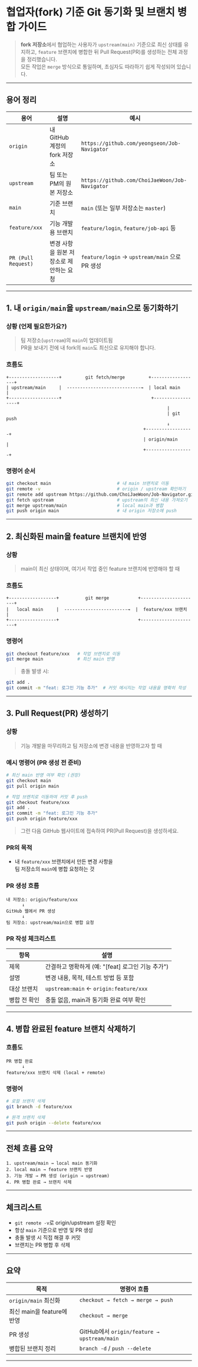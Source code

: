 
# 협업자(fork) 기준 Git 동기화 및 브랜치 병합 가이드

> **fork 저장소**에서 협업하는 사용자가 `upstream(main)` 기준으로 최신 상태를 유지하고, `feature` 브랜치에 병합한 뒤 Pull Request(PR)를 생성하는 전체 과정을 정리했습니다.  
> 모든 작업은 `merge` 방식으로 통일하며, 초심자도 따라하기 쉽게 작성되어 있습니다.

---

## 용어 정리

| 용어           | 설명                                                | 예시                                     |
|----------------|-----------------------------------------------------|------------------------------------------|
| `origin`       | 내 GitHub 계정의 fork 저장소                        | `https://github.com/yeongseon/Job-Navigator` |
| `upstream`     | 팀 또는 PM의 원본 저장소                            | `https://github.com/ChoiJaeWoon/Job-Navigator` |
| `main`         | 기준 브랜치                                         | `main` (또는 일부 저장소는 `master`)     |
| `feature/xxx`  | 기능 개발용 브랜치                                  | `feature/login`, `feature/job-api` 등    |
| `PR (Pull Request)` | 변경 사항을 원본 저장소로 제안하는 요청           | `feature/login` → `upstream/main` 으로 PR 생성 |

---

## 1. 내 `origin/main`을 `upstream/main`으로 동기화하기

### 상황 (언제 필요한가요?)
> 팀 저장소(`upstream`)의 `main`이 업데이트됨  
> PR을 보내기 전에 내 fork의 `main`도 최신으로 유지해야 합니다.

### 흐름도
```
+-------------------+         git fetch/merge         +------------------+
| upstream/main     |  ----------------------------→  | local main       |
+-------------------+                                  +------------------+
                                                             |
                                                             | git push
                                                             ↓
                                                    +------------------+
                                                    | origin/main      |
                                                    +------------------+
```

### 명령어 순서
```bash
git checkout main                         # 내 main 브랜치로 이동
git remote -v                             # origin / upstream 확인하기
git remote add upstream https://github.com/ChoiJaeWoon/Job-Navigator.git  # 최초 1회만 실행
git fetch upstream                        # upstream의 최신 내용 가져오기
git merge upstream/main                   # local main과 병합
git push origin main                      # 내 origin 저장소에 push
```

---

## 2. 최신화된 main을 feature 브랜치에 반영

### 상황
> main이 최신 상태이며, 여기서 작업 중인 feature 브랜치에 반영해야 할 때

### 흐름도
```
+------------------+          git merge           +----------------------+
|   local main     |  ------------------------→  |  feature/xxx 브랜치   |
+------------------+                              +----------------------+
```

### 명령어
```bash
git checkout feature/xxx   # 작업 브랜치로 이동
git merge main             # 최신 main 반영
```

> 충돌 발생 시:
```bash
git add .
git commit -m "feat: 로그인 기능 추가"  # 커밋 메시지는 작업 내용을 명확히 작성
```

---

## 3. Pull Request(PR) 생성하기

### 상황
> 기능 개발을 마무리하고 팀 저장소에 변경 내용을 반영하고자 할 때

### 예시 명령어 (PR 생성 전 준비)
```bash
# 최신 main 반영 여부 확인 (권장)
git checkout main
git pull origin main

# 작업 브랜치로 이동하여 커밋 후 push
git checkout feature/xxx
git add .
git commit -m "feat: 로그인 기능 추가"
git push origin feature/xxx
```
> 그런 다음 GitHub 웹사이트에 접속하여 PR(Pull Request)을 생성하세요.

### PR의 목적
- 내 `feature/xxx` 브랜치에서 만든 변경 사항을  
  팀 저장소의 `main`에 병합 요청하는 것

### PR 생성 흐름
```
내 저장소: origin/feature/xxx
      ↓
GitHub 웹에서 PR 생성
      ↓
팀 저장소: upstream/main으로 병합 요청
```

### PR 작성 체크리스트

| 항목 | 설명 |
|------|------|
| 제목 | 간결하고 명확하게 (예: "[feat] 로그인 기능 추가") |
| 설명 | 변경 내용, 목적, 테스트 방법 등 포함 |
| 대상 브랜치 | `upstream:main` ← `origin:feature/xxx` |
| 병합 전 확인 | 충돌 없음, main과 동기화 완료 여부 확인 |

---

## 4. 병합 완료된 feature 브랜치 삭제하기

### 흐름도
```
PR 병합 완료
      ↓
feature/xxx 브랜치 삭제 (local + remote)
```

### 명령어
```bash
# 로컬 브랜치 삭제
git branch -d feature/xxx

# 원격 브랜치 삭제
git push origin --delete feature/xxx
```

---

## 전체 흐름 요약
```
1. upstream/main → local main 동기화
2. local main → feature 브랜치 반영
3. 기능 개발 → PR 생성 (origin → upstream)
4. PR 병합 완료 → 브랜치 삭제
```

---

## 체크리스트

- `git remote -v`로 origin/upstream 설정 확인
- 항상 `main` 기준으로 반영 및 PR 생성
- 충돌 발생 시 직접 해결 후 커밋
- 브랜치는 PR 병합 후 삭제

---

## 요약

| 목적                            | 명령어 흐름                                 |
|---------------------------------|----------------------------------------------|
| `origin/main` 최신화             | `checkout → fetch → merge → push`           |
| 최신 main을 feature에 반영       | `checkout → merge`                          |
| PR 생성                          | GitHub에서 `origin/feature → upstream/main` |
| 병합된 브랜치 정리               | `branch -d` / `push --delete`               |

---
